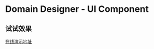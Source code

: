 # Domain Designer - UI Component

## 试试效果

<a href="https://stackblitz.com/~/github.com/ddd-tool/vue-domain-ui?file=src/views/design.ts" target="_blank">在线演示地址</a>
